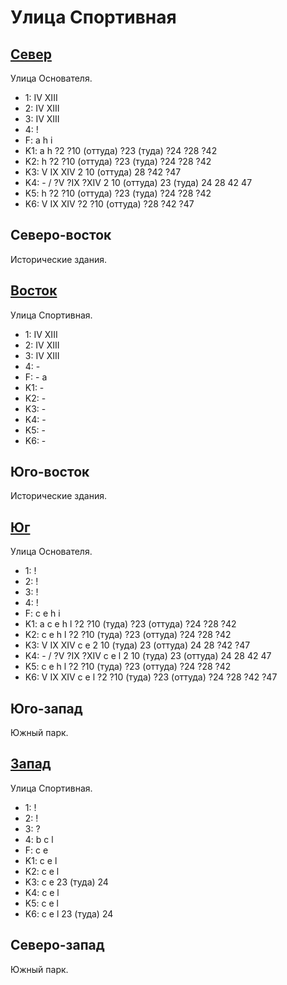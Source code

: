 # Улица Спортивная

## [Север](./510120.md)

Улица Основателя.

* 1:    IV  XIII
* 2:    IV  XIII
* 3:    IV  XIII
* 4:    !
* F:    a   h   i
* K1:   a   h
        ?2  ?10 (оттуда)  ?23 (туда)    ?24 ?28 ?42
* K2:   h
        ?2  ?10 (оттуда)  ?23 (туда)    ?24 ?28 ?42
* K3:   V   IX  XIV
        2   10 (оттуда)   28  ?42 ?47
* K4:   -   /   ?V  ?IX ?XIV
        2   10 (оттуда)   23 (туда)     24  28  42  47
* K5:   h
        ?2  ?10 (оттуда)  ?23 (туда)    ?24 ?28 ?42
* K6:   V   IX  XIV
        ?2  ?10 (оттуда)  ?28 ?42 ?47

## Северо-восток

Исторические здания.

## [Восток](./525130.md)

Улица Спортивная.

* 1:    IV  XIII
* 2:    IV  XIII
* 3:    IV  XIII
* 4:    -
* F:    -
        a
* K1:   -
* K2:   -
* K3:   -
* K4:   -
* K5:   -
* K6:   -

## Юго-восток

Исторические здания.

## [Юг](./520140.md)

Улица Основателя.

* 1:    !
* 2:    !
* 3:    !
* 4:    !
* F:    c   e   h   i
* K1:   a   c   e   h   l
        ?2  ?10 (туда)  ?23 (оттуда)    ?24 ?28 ?42
* K2:   c   e   h   l
        ?2  ?10 (туда)  ?23 (оттуда)    ?24 ?28 ?42
* K3:   V   IX  XIV
        c   e
        2   10 (туда)   23 (оттуда)     24  28  ?42 ?47
* K4:   -   /   ?V  ?IX ?XIV
        c   e   l
        2   10 (туда)   23 (оттуда)     24  28  42  47
* K5:   c   e   h   l
        ?2  ?10 (туда)  ?23 (оттуда)    ?24 ?28 ?42
* K6:   V   IX  XIV
        c   e   l
        ?2  ?10 (туда)  ?23 (оттуда)    ?24 ?28 ?42 ?47

## Юго-запад

Южный парк.

## [Запад](./510130.md)

Улица Спортивная.

* 1:    !
* 2:    !
* 3:    ?
* 4:    b   c   l
* F:    c   e
* K1:   c   e   l
* K2:   c   e   l
* K3:   c   e
        23 (туда)   24
* K4:   c   e   l
* K5:   c   e   l
* K6:   c   e   l
        23 (туда)   24

## Северо-запад

Южный парк.
